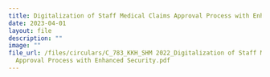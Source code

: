 ```yaml
---
title: Digitalization of Staff Medical Claims Approval Process with Enhanced Security
date: 2023-04-01
layout: file
description: ""
image: ""
file_url: /files/circulars/C_783_KKH_SHM 2022_Digitalization of Staff Medical Claims
  Approval Process with Enhanced Security.pdf
---
```


